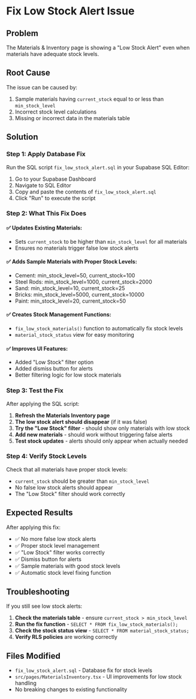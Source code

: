# Fix Low Stock Alert Issue

## Problem
The Materials & Inventory page is showing a "Low Stock Alert" even when materials have adequate stock levels.

## Root Cause
The issue can be caused by:
1. Sample materials having `current_stock` equal to or less than `min_stock_level`
2. Incorrect stock level calculations
3. Missing or incorrect data in the materials table

## Solution

### Step 1: Apply Database Fix
Run the SQL script `fix_low_stock_alert.sql` in your Supabase SQL Editor:

1. Go to your Supabase Dashboard
2. Navigate to SQL Editor
3. Copy and paste the contents of `fix_low_stock_alert.sql`
4. Click "Run" to execute the script

### Step 2: What This Fix Does

#### ✅ **Updates Existing Materials:**
- Sets `current_stock` to be higher than `min_stock_level` for all materials
- Ensures no materials trigger false low stock alerts

#### ✅ **Adds Sample Materials with Proper Stock Levels:**
- Cement: min_stock_level=50, current_stock=100
- Steel Rods: min_stock_level=1000, current_stock=2000
- Sand: min_stock_level=10, current_stock=25
- Bricks: min_stock_level=5000, current_stock=10000
- Paint: min_stock_level=20, current_stock=50

#### ✅ **Creates Stock Management Functions:**
- `fix_low_stock_materials()` function to automatically fix stock levels
- `material_stock_status` view for easy monitoring

#### ✅ **Improves UI Features:**
- Added "Low Stock" filter option
- Added dismiss button for alerts
- Better filtering logic for low stock materials

### Step 3: Test the Fix

After applying the SQL script:

1. **Refresh the Materials Inventory page**
2. **The low stock alert should disappear** (if it was false)
3. **Try the "Low Stock" filter** - should show only materials with low stock
4. **Add new materials** - should work without triggering false alerts
5. **Test stock updates** - alerts should only appear when actually needed

### Step 4: Verify Stock Levels

Check that all materials have proper stock levels:
- `current_stock` should be greater than `min_stock_level`
- No false low stock alerts should appear
- The "Low Stock" filter should work correctly

## Expected Results

After applying this fix:
- ✅ No more false low stock alerts
- ✅ Proper stock level management
- ✅ "Low Stock" filter works correctly
- ✅ Dismiss button for alerts
- ✅ Sample materials with good stock levels
- ✅ Automatic stock level fixing function

## Troubleshooting

If you still see low stock alerts:

1. **Check the materials table** - ensure `current_stock > min_stock_level`
2. **Run the fix function** - `SELECT * FROM fix_low_stock_materials();`
3. **Check the stock status view** - `SELECT * FROM material_stock_status;`
4. **Verify RLS policies** are working correctly

## Files Modified
- `fix_low_stock_alert.sql` - Database fix for stock levels
- `src/pages/MaterialsInventory.tsx` - UI improvements for low stock handling
- No breaking changes to existing functionality
